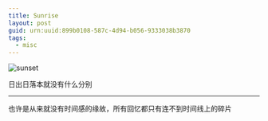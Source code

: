 ```yaml
---
title: Sunrise
layout: post
guid: urn:uuid:899b0108-587c-4d94-b056-9333038b3870
tags:
  - misc
---
```


<span class="image-1200">![sunset](/media/files/2013/05/28/sunset.jpg)</span>

日出日落本就没有什么分别

---

也许是从来就没有时间感的缘故，所有回忆都只有连不到时间线上的碎片
